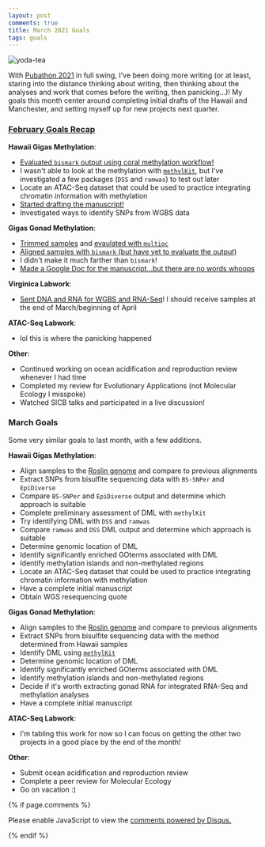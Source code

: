 ```yaml
---
layout: post
comments: true
title: March 2021 Goals
tags: goals
---
```


![yoda-tea](https://user-images.githubusercontent.com/22335838/109706263-948e8b00-7b4d-11eb-9462-1253050ead30.jpg)

With [Pubathon 2021](https://robertslab.github.io/resources/Pubathon/) in full swing, I've been doing more writing (or at least, staring into the distance thinking about writing, then thinking about the analyses and work that comes before the writing, then panicking...)! My goals this month center around completing initial drafts of the Hawaii and Manchester, and setting myself up for new projects next quarter.

### [February Goals Recap](https://yaaminiv.github.io/February-2021-Goals/)

**Hawaii Gigas Methylation**:

- [Evaluated `bismark` output using coral methylation workflow!](https://yaaminiv.github.io/Hawaii-Gigas-Methylation-Analysis-Part5/)
- I wasn't able to look at the methylation with [`methylKit`](https://bioconductor.org/packages/release/bioc/vignettes/methylKit/inst/doc/methylKit.html), but I've investigated a few packages (`DSS` and `ramwas`) to test out later
- Locate an ATAC-Seq dataset that could be used to practice integrating chromatin information with methylation
- [Started drafting the manuscript!](https://docs.google.com/document/d/1uqPDX2BWuWlEeS_d5JMTATvJFaEJOZED2SOVpqkLOJM/edit#heading=h.cmsdeulk6pg5)
- Investigated ways to identify SNPs from WGBS data

**Gigas Gonad Methylation**:

- [Trimmed samples](https://yaaminiv.github.io/WGBS-Analysis-Part11/) and [evaulated with `multiqc`](https://yaaminiv.github.io/WGBS-Analysis-Part12/)
- [Aligned samples with `bismark` (but have yet to evaluate the output)](https://yaaminiv.github.io/WGBS-Analysis-Part13/)
- I didn't make it much farther than `bismark`!
- [Made a Google Doc for the manuscript...but there are no words whoops](https://docs.google.com/document/d/1tEqyvmxe4CqBbq-bBeOa_r0oX_WH1SPy9ofJg26p3po/edit)

**Virginica Labwork**:

- [Sent DNA and RNA for WGBS and RNA-Seq](https://yaaminiv.github.io/Virginica-Gonad-DNA-Extractions-Part14/)! I should receive samples at the end of March/beginning of April

**ATAC-Seq Labwork**:

- lol this is where the panicking happened

**Other**:

- Continued working on ocean acidification and reproduction review whenever I had time
- Completed my review for Evolutionary Applications (not Molecular Ecology I misspoke)
- Watched SICB talks and participated in a live discussion!

### March Goals

Some very similar goals to last month, with a few additions.

**Hawaii Gigas Methylation**:

- Align samples to the [Roslin genome](https://www.ncbi.nlm.nih.gov/assembly/GCF_902806645.1) and compare to previous alignments
- Extract SNPs from bisulfite sequencing data with `BS-SNPer` and `EpiDiverse`
- Compare `BS-SNPer` and `EpiDiverse` output and determine which approach is suitable
- Complete preliminary assessment of DML with `methylKit`
- Try identifying DML with `DSS` and `ramwas`
- Compare `ramwas` and `DSS` DML output and determine which approach is suitable
- Determine genomic location of DML
- Identify significantly enriched GOterms associated with DML
- Identify methylation islands and non-methylated regions
- Locate an ATAC-Seq dataset that could be used to practice integrating chromatin information with methylation
- Have a complete initial manuscript
- Obtain WGS resequencing quote

**Gigas Gonad Methylation**:

- Align samples to the [Roslin genome](https://www.ncbi.nlm.nih.gov/assembly/GCF_902806645.1) and compare to previous alignments
- Extract SNPs from bisulfite sequencing data with the method determined from Hawaii samples
- Identify DML using  [`methylKit`](https://bioconductor.org/packages/release/bioc/vignettes/methylKit/inst/doc/methylKit.html)
- Determine genomic location of DML
- Identify significantly enriched GOterms associated with DML
- Identify methylation islands and non-methylated regions
- Decide if it's worth extracting gonad RNA for integrated RNA-Seq and methylation analyses
- Have a complete initial manuscript

**ATAC-Seq Labwork**:

- I'm tabling this work for now so I can focus on getting the other two projects in a good place by the end of the month!

**Other**:

- Submit ocean acidification and reproduction review
- Complete a peer review for Molecular Ecology
- Go on vacation :)

{% if page.comments %}

<div id="disqus_thread"></div>
<script>

/**
*  RECOMMENDED CONFIGURATION VARIABLES: EDIT AND UNCOMMENT THE SECTION BELOW TO INSERT DYNAMIC VALUES FROM YOUR PLATFORM OR CMS.
*  LEARN WHY DEFINING THESE VARIABLES IS IMPORTANT: https://disqus.com/admin/universalcode/#configuration-variables*/
/*
var disqus_config = function () {
this.page.url = PAGE_URL;  // Replace PAGE_URL with your page's canonical URL variable
this.page.identifier = PAGE_IDENTIFIER; // Replace PAGE_IDENTIFIER with your page's unique identifier variable
};
*/
(function() { // DON'T EDIT BELOW THIS LINE
var d = document, s = d.createElement('script');
s.src = 'https://the-responsible-grad-student.disqus.com/embed.js';
s.setAttribute('data-timestamp', +new Date());
(d.head || d.body).appendChild(s);
})();
</script>
<noscript>Please enable JavaScript to view the <a href="https://disqus.com/?ref_noscript">comments powered by Disqus.</a></noscript>

{% endif %}

<script id="dsq-count-scr" src="//the-responsible-grad-student.disqus.com/count.js" async></script>
